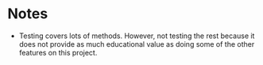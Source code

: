 # Notes

- Testing covers lots of methods. However, not testing the rest because it does not provide as much educational value as doing some of the other features on this project.